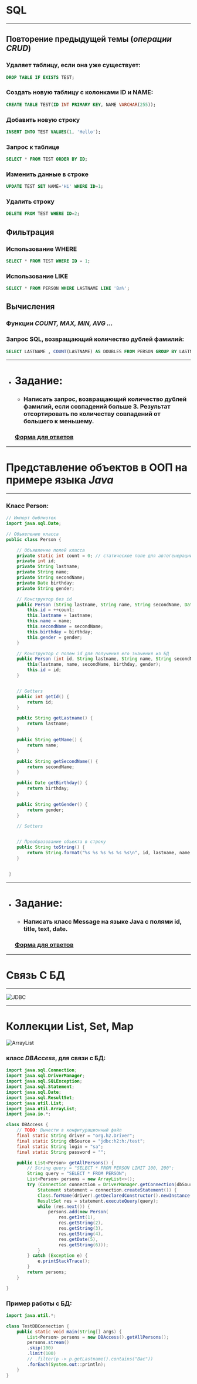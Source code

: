 # SQL
___

## Повторение предыдущей темы (*операции CRUD*)

### Удаляет таблицу, если она уже существует:
```SQL
DROP TABLE IF EXISTS TEST;
```

### Создать новую таблицу с колонками ID и NAME:
```SQL
CREATE TABLE TEST(ID INT PRIMARY KEY, NAME VARCHAR(255));
```

### Добавить новую строку
```SQL
INSERT INTO TEST VALUES(1, 'Hello');
```

### Запрос к таблице
```SQL
SELECT * FROM TEST ORDER BY ID;
```

### Изменить данные в строке
```SQL
UPDATE TEST SET NAME='Hi' WHERE ID=1;
```

### Удалить строку
```SQL
DELETE FROM TEST WHERE ID=2;
```

## Фильтрация

### Использование WHERE
```SQL
SELECT * FROM TEST WHERE ID = 1;
```

### Использование LIKE
```SQL
SELECT * FROM PERSON WHERE LASTNAME LIKE 'Ва%';
```

## Вычисления 

### Функции *COUNT, MAX, MIN, AVG ...*

### Запрос SQL, возвращающий количество дублей фамилий:
```SQL
SELECT LASTNAME , COUNT(LASTNAME) AS DOUBLES FROM PERSON GROUP BY LASTNAME HAVING DOUBLES;
```

___
 - # Задание:
   - ### Написать запрос, возвращающий  количество дублей фамилий, если совпадений больше 3. Результат отсортировать по количеству совпадений от большего к меньшему.
   ### [Форма для ответов](https://forms.gle/4aKDbvNqaNryz6ip6)

___
# Представление объектов в ООП на примере языка *Java*
___

### Класс Person:
```Java
// Импорт библиотек
import java.sql.Date;

// Объявление класса
public class Person {

	// Объявление полей класса
	private static int count = 0; // статическое поле для автогенерации id
	private int id;
	private String lastname;
	private String name;
	private String secondName;
	private Date birthday;
	private String gender;

	// Конструктор без id
	public Person (String lastname, String name, String secondName, Date birthday, String gender) {
		this.id = ++count;
		this.lastname = lastname;
		this.name = name;
		this.secondName = secondName;
		this.birthday = birthday;
		this.gender = gender;
	}

	// Конструктор с полем id для получения его значения из БД
	public Person (int id, String lastname, String name, String secondName, Date birthday, String gender) {
		this(lastname, name, secondName, birthday, gender);
		this.id = id;
	}


	// Getters
	public int getId() {
		return id;
	}

	public String getLastname() {
		return lastname;
	}

	public String getName() {
		return name;
	}

	public String getSecondName() {
		return secondName;
	}

	public Date getBirthday() {
		return birthday;
	}

	public String getGender() {
		return gender;
	}

	// Setters


	// Преобразование объекта в строку
	public String toString() {
		return String.format("%s %s %s %s %s %s\n", id, lastname, name, secondName, birthday, gender);
	}


 }
```
___
 - # Задание:
   - ### Написать класс Message на языке Java с полями id, title, text, date.
   ### [Форма для ответов](https://forms.gle/4aKDbvNqaNryz6ip6)

___

# Связь С БД
___

![JDBC](https://metanit.com/java/database/pics/jdbc.png)

___

# Коллекции List, Set, Map

![ArrayList](https://d1jnx9ba8s6j9r.cloudfront.net/blog/wp-content/uploads/2017/05/vector-list.png)
### класс *DBAccess*, для связи с БД:
```Java
import java.sql.Connection;
import java.sql.DriverManager;
import java.sql.SQLException;
import java.sql.Statement;
import java.sql.Date;
import java.sql.ResultSet;
import java.util.List;
import java.util.ArrayList;
import java.io.*;

class DBAccess {
	// TODO: Вынести в конфигурационный файл
	final static String driver = "org.h2.Driver";
    final static String dbSource = "jdbc:h2:h:/test";
    final static String login = "sa";
    final static String password = "";

    public List<Person> getAllPersons() {
    	// String query = "SELECT * FROM PERSON LIMIT 100, 200";
    	String query = "SELECT * FROM PERSON";
    	List<Person> persons = new ArrayList<>();
        try (Connection connection = DriverManager.getConnection(dbSource, login, password);
            Statement statement = connection.createStatement()) {
            Class.forName(driver).getDeclaredConstructor().newInstance();
            ResultSet res = statement.executeQuery(query);
            while (res.next()) {
            	persons.add(new Person(
            		res.getInt(1), 
            		res.getString(2),
            		res.getString(3),
            		res.getString(4),
            		res.getDate(5),
            		res.getString(6)));
            }
        } catch (Exception e) {
            e.printStackTrace();
        }
        return persons;   	
    }

}
```

### Пример работы с БД:
```Java
import java.util.*;

class TestDBConnection {
	public static void main(String[] args) {
		List<Person> persons = new DBAccess().getAllPersons();
		persons.stream()
		.skip(100)
		.limit(100)
		// .filter(p -> p.getLastname().contains("Вас"))
		.forEach(System.out::println);
	}
}
```
